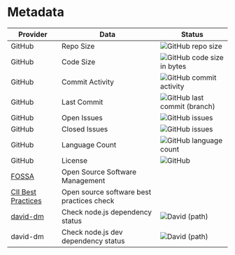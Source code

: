 # Metadata

| Provider                                                              | Data                                      | Status                                                                                                 |
| --------------------------------------------------------------------- | ----------------------------------------- | ------------------------------------------------------------------------------------------------------ |
| GitHub                                                                | Repo Size                                 | ![GitHub repo size](https://img.shields.io/github/repo-size/lipipravaaha/lipipravaaha.github.io)                     |
| GitHub                                                                | Code Size                                 | ![GitHub code size in bytes](https://img.shields.io/github/languages/code-size/lipipravaaha/lipipravaaha.github.io)  |
| GitHub                                                                | Commit Activity                           | ![GitHub commit activity](https://img.shields.io/github/commit-activity/m/lipipravaaha/lipipravaaha.github.io)       |
| GitHub                                                                | Last Commit                               | ![GitHub last commit (branch)](https://img.shields.io/github/last-commit/lipipravaaha/lipipravaaha.github.io/master) |
| GitHub                                                                | Open Issues                               | ![GitHub issues](https://img.shields.io/github/issues-raw/lipipravaaha/lipipravaaha.github.io)                       |
| GitHub                                                                | Closed Issues                             | ![GitHub issues](https://img.shields.io/github/issues-closed/lipipravaaha/lipipravaaha.github.io)                    |
| GitHub                                                                | Language Count                            | ![GitHub language count](https://img.shields.io/github/languages/count/lipipravaaha/lipipravaaha.github.io)          |
| GitHub                                                                | License                                   | ![GitHub](https://img.shields.io/github/license/lipipravaaha/lipipravaaha.github.io)                                 |
| [FOSSA](https://fossa.com/)                                           | Open Source Software Management           |                                                                                                        |
| [CII Best Practices](https://bestpractices.coreinfrastructure.org/en) | Open source software best practices check |                                                                                                        |
| [david-dm](https://david-dm.org/lipipravaaha/lipipravaaha.github.io?path=src)   | Check node.js dependency status           | ![David (path)](https://img.shields.io/david/lipipravaaha/lipipravaaha.github.io?path=src)                       |
| david-dm                                                              | Check node.js dev dependency status       | ![David (path)](https://img.shields.io/david/lipipravaaha/lipipravaaha.github.io?path=src&type=dev)              |
